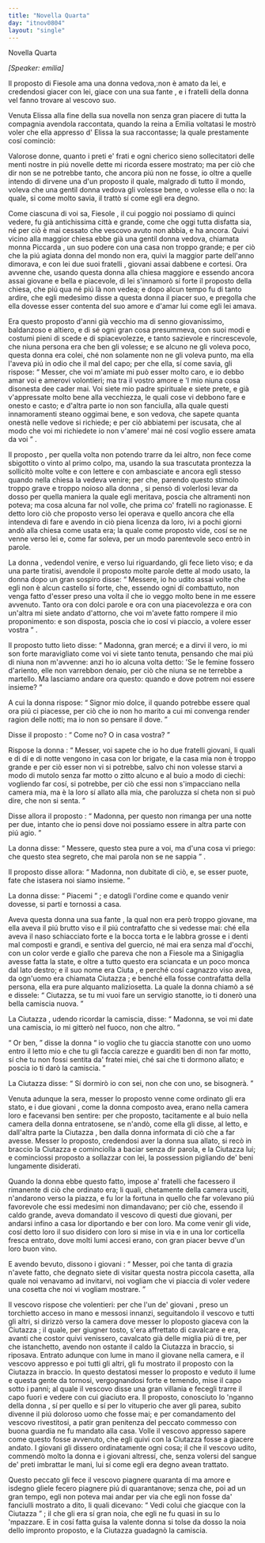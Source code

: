 ```yaml
---
title: "Novella Quarta"
day: "itnov0804"
layout: "single"
---
```

<html>
 <head>
 </head>
 <body>
  <div id="nov0804" type="novella" who="emilia">
   <head>
    Novella Quarta
   </head>
   <p>
    <i>
     [Speaker: emilia]
    </i>
   </p>
   <argument>
    <p>
     <milestone id="p08040001"/>
     <name persref="proposto-0804" type="person">
      Il proposto
     </name>
     di
     <name placeref="fiesole" type="place">
      Fiesole
     </name>
     ama una
     <name persref="piccarda" type="person">
      donna
     </name>
     vedova,:non &egrave; amato da lei, e credendosi giacer con lei, giace con una sua
     <name persref="ciutazza" type="person">
      fante
     </name>
     , e i
     <name persref="fratelli-0804" type="person">
      fratelli
     </name>
     della donna vel fanno trovare al vescovo suo.
    </p>
   </argument>
   <div3 type="commentary" who="author">
    <p>
     <milestone id="p08040002"/>
     Venuta
     <name persref="elissa" type="person">
      Elissa
     </name>
     alla fine della sua novella non senza gran piacere di tutta la compagnia avendola raccontata, quando la
     <name persref="emilia" type="person">
      reina
     </name>
     a
     <name persref="emilia" type="person">
      Emilia
     </name>
     voltatasi le mostr&ograve; voler che ella appresso d'
     <name persref="elissa" type="person">
      Elissa
     </name>
     la sua raccontasse; la quale prestamente cos&iacute; cominci&ograve;:
    </p>
   </div3>
   <div3 type="commentary" who="emilia">
    <p>
     <milestone id="p08040003"/>
     Valorose donne, quanto i preti e' frati e ogni cherico sieno sollecitatori delle menti nostre in pi&uacute; novelle dette mi ricorda essere mostrato; ma per ci&ograve; che dir non se ne potrebbe tanto, che ancora pi&uacute; non ne fosse, io oltre a quelle intendo di dirvene una d'un
     <name persref="proposto-0804" type="person">
      proposto
     </name>
     il quale, malgrado di tutto il mondo, voleva che una gentil
     <name persref="piccarda" type="person">
      donna
     </name>
     vedova gli volesse bene, o volesse ella o no: la quale, si come molto savia, il tratt&ograve; s&iacute; come egli era degno.
    </p>
   </div3>
   <p>
    <milestone id="p08040004"/>
    Come ciascuna di voi sa,
    <name placeref="fiesole" type="place">
     Fiesole
    </name>
    , il cui poggio noi possiamo di quinci vedere, fu gi&agrave; antichissima citt&agrave; e grande, come che oggi tutta disfatta sia, n&eacute; per ci&ograve; &egrave; mai cessato che vescovo avuto non abbia, e ha ancora.
    <milestone id="p08040005"/>
    Quivi vicino alla
    <name placeref="duomofiesole-0804" type="place">
     maggior chiesa
    </name>
    ebbe gi&agrave; una gentil donna vedova, chiamata
    <name persref="piccarda" type="person">
     monna Piccarda
    </name>
    , un suo podere con una casa non troppo grande; e per ci&ograve; che la pi&uacute; agiata donna del mondo non era, quivi la maggior parte dell'anno dimorava, e con lei due suoi
    <name persref="fratelli-0804" type="person">
     fratelli
    </name>
    , giovani assai dabbene e cortesi.
    <milestone id="p08040006"/>
    Ora avvenne che, usando questa donna alla chiesa maggiore e essendo ancora assai giovane e bella e piacevole, di lei s'innamor&ograve; s&iacute; forte il
    <name persref="proposto-0804" type="person">
     proposto
    </name>
    della chiesa, che pi&uacute; qua n&eacute; pi&uacute; l&agrave; non vedea; e dopo alcun tempo fu di tanto ardire, che egli medesimo disse a questa donna il piacer suo, e pregolla che ella dovesse esser contenta del suo amore e d'amar lui come egli lei amava.
   </p>
   <p>
    <milestone id="p08040007"/>
    Era questo
    <name persref="proposto-0804" type="person">
     proposto
    </name>
    d'anni gi&agrave; vecchio ma di senno giovanissimo, baldanzoso e altiero, e di s&eacute; ogni gran cosa presummeva, con suoi modi e costumi pieni di scede e di spiacevolezze, e tanto sazievole e rincrescevole, che niuna persona era che ben gli volesse; e se alcuno ne gli voleva poco, questa
    <name persref="piccarda" type="person">
     donna
    </name>
    era colei, ch&eacute; non solamente non ne gli voleva punto, ma ella l'aveva pi&uacute; in odio che il mal del capo; per che ella, s&iacute; come savia, gli rispose:
    <milestone id="p08040008"/>
    <q direct="unspecified" who="piccarda">
     Messer, che voi m'amiate mi pu&ograve; esser molto caro, e io debbo amar voi e amerovi volontieri; ma tra il vostro amore e 'l mio niuna cosa disonesta dee cader mai. Voi siete mio padre spirituale e siete prete, e gi&agrave; v'appressate molto bene alla vecchiezza, le quali cose vi debbono fare e onesto e casto; e d'altra parte io non son fanciulla, alla quale questi innamoramenti steano oggimai bene, e son vedova, che sapete quanta onest&agrave; nelle vedove si richiede; e per ci&ograve; abbiatemi per iscusata, che al modo che voi mi richiedete io non v'amere' mai n&eacute; cos&iacute; voglio essere amata da voi
    </q>
    .
   </p>
   <p>
    <milestone id="p08040009"/>
    <name persref="proposto-0804" type="person">
     Il proposto
    </name>
    , per quella volta non potendo trarre da lei altro, non fece come sbigottito o vinto al primo colpo, ma, usando la sua trascutata prontezza la sollicit&ograve; molte volte e con lettere e con ambasciate e ancora egli stesso quando nella chiesa la vedeva venire; per che, parendo questo stimolo troppo grave e troppo noioso alla
    <name persref="piccarda" type="person">
     donna
    </name>
    , si pens&ograve; di volerlosi levar da dosso per quella maniera la quale egli meritava, poscia che altramenti non poteva; ma cosa alcuna far nol volle, che prima co'
    <name persref="fratelli-0804" type="person">
     fratelli
    </name>
    no ragionasse.
    <milestone id="p08040010"/>
    E detto loro ci&ograve; che proposto verso lei operava e quello ancora che ella intendeva di fare e avendo in ci&ograve; piena licenza da loro, ivi a pochi giorni and&ograve; alla chiesa come usata era; la quale come proposto vide, cos&iacute; se ne venne verso lei e, come far soleva, per un modo parentevole seco entr&ograve; in parole.
   </p>
   <p>
    <milestone id="p08040011"/>
    <name persref="piccarda" type="person">
     La donna
    </name>
    , vedendol venire, e verso lui riguardando, gli fece lieto viso; e da una parte tiratisi, avendole
    <name persref="proposto-0804" type="person">
     il proposto
    </name>
    molte parole dette al modo usato, la donna dopo un gran sospiro disse:
    <milestone id="p08040012"/>
    <q direct="unspecified" who="piccarda">
     Messere, io ho udito assai volte che egli non &egrave; alcun castello s&iacute; forte, che, essendo ogni d&iacute; combattuto, non venga fatto d'esser preso una volta il che io veggo molto bene in me essere avvenuto. Tanto ora con dolci parole e ora con una piacevolezza e ora con un'altra mi siete andato d'attorno, che voi m'avete fatto rompere il mio proponimento: e son disposta, poscia che io cos&iacute; vi piaccio, a volere esser vostra
    </q>
    .
   </p>
   <p>
    <milestone id="p08040013"/>
    <name persref="proposto-0804" type="person">
     Il proposto
    </name>
    tutto lieto disse:
    <q direct="unspecified" who="proposto-0804">
     Madonna, gran merc&eacute;; e a dirvi il vero, io mi son forte maravigliato come voi vi siete tanto tenuta, pensando che mai pi&uacute; di niuna non m'avvenne: anzi ho io alcuna volta detto: 'Se le femine fossero d'ariento, elle non varrebbon denaio, per ci&ograve; che niuna se ne terrebbe a martello. Ma lasciamo andare ora questo: quando e dove potrem noi essere insieme?
    </q>
   </p>
   <p>
    <milestone id="p08040014"/>
    A cui
    <name persref="piccarda" type="person">
     la donna
    </name>
    rispose:
    <q direct="unspecified" who="piccarda">
     Signor mio dolce, il quando potrebbe essere qual ora pi&uacute; ci piacesse, per ci&ograve; che io non ho marito a cui mi convenga render ragion delle notti; ma io non so pensare il dove.
    </q>
   </p>
   <p>
    <milestone id="p08040015"/>
    Disse
    <name persref="proposto-0804" type="person">
     il proposto
    </name>
    :
    <q direct="unspecified" who="proposto-0804">
     Come no? O in casa vostra?
    </q>
   </p>
   <p>
    <milestone id="p08040016"/>
    Rispose
    <name persref="piccarda" type="person">
     la donna
    </name>
    :
    <q direct="unspecified" who="piccarda">
     Messer, voi sapete che io ho due
     <name persref="fratelli-0804" type="person">
      fratelli
     </name>
     giovani, li quali e di d&iacute; e di notte vengono in casa con lor brigate, e la casa mia non &egrave; troppo grande e per ci&ograve; esser non vi si potrebbe, salvo chi non volesse starvi a modo di mutolo senza far motto o zitto alcuno e al buio a modo di ciechi: vogliendo far cos&iacute;, si potrebbe, per ci&ograve; che essi non s'impacciano nella camera mia, ma &egrave; la loro s&iacute; allato alla mia, che paroluzza s&iacute; cheta non si pu&ograve; dire, che non si senta.
    </q>
   </p>
   <p>
    <milestone id="p08040017"/>
    Disse allora
    <name persref="proposto-0804" type="person">
     il proposto
    </name>
    :
    <q direct="unspecified" who="proposto-0804">
     Madonna, per questo non rimanga per una notte per due, intanto che io pensi dove noi possiamo essere in altra parte con pi&uacute; agio.
    </q>
   </p>
   <p>
    <milestone id="p08040018"/>
    <name persref="piccarda" type="person">
     La donna
    </name>
    disse:
    <q direct="unspecified" who="piccarda">
     Messere, questo stea pure a voi, ma d'una cosa vi priego: che questo stea segreto, che mai parola non se ne sappia
    </q>
    .
   </p>
   <p>
    <milestone id="p08040019"/>
    <name persref="proposto-0804" type="person">
     Il proposto
    </name>
    disse allora:
    <q direct="unspecified" who="proposto-0804">
     Madonna, non dubitate di ci&ograve;, e, se esser puote, fate che istasera noi siamo insieme.
    </q>
   </p>
   <p>
    <milestone id="p08040020"/>
    <name persref="piccarda" type="person">
     La donna
    </name>
    disse:
    <q direct="unspecified">
     Piacemi
    </q>
    ; e datogli l'ordine come e quando venir dovesse, si part&iacute; e tornossi a casa.
   </p>
   <p>
    <milestone id="p08040021"/>
    Aveva
    <name persref="piccarda" type="person">
     questa donna
    </name>
    una sua
    <name persref="ciutazza" type="person">
     fante
    </name>
    , la qual non era per&ograve; troppo giovane, ma ella aveva il pi&uacute; brutto viso e il pi&uacute; contrafatto che si vedesse mai: ch&eacute; ella aveva il naso schiacciato forte e la bocca torta e le labbra grosse e i denti mal composti e grandi, e sentiva del guercio, n&eacute; mai era senza mal d'occhi, con un color verde e giallo che pareva che non a
    <name placeref="fiesole" type="place">
     Fiesole
    </name>
    ma a
    <name placeref="sinigaglia" type="place">
     Sinigaglia
    </name>
    avesse fatta la state, e oltre a tutto questo era sciancata e un poco monca dal lato destro;
    <milestone id="p08040022"/>
    e il suo nome era
    <name persref="ciutazza" type="person">
     Ciuta
    </name>
    , e perch&eacute; cos&iacute; cagnazzo viso avea, da ogn'uomo era chiamata
    <name persref="ciutazza" type="person">
     Ciutazza
    </name>
    ; e bench&eacute; ella fosse contrafatta della persona, ella era pure alquanto maliziosetta.
    <milestone id="p08040023"/>
    La quale la
    <name persref="piccarda" type="person">
     donna
    </name>
    chiam&ograve; a s&eacute; e dissele:
    <q direct="unspecified" who="piccarda">
     Ciutazza, se tu mi vuoi fare un servigio stanotte, io ti doner&ograve; una bella camiscia nuova.
    </q>
   </p>
   <p>
    <milestone id="p08040024"/>
    La
    <name persref="ciutazza" type="person">
     Ciutazza
    </name>
    , udendo ricordar la camiscia, disse:
    <q direct="unspecified" who="ciutazza">
     Madonna, se voi mi date una camiscia, io mi gitter&ograve; nel fuoco, non che altro.
    </q>
   </p>
   <p>
    <milestone id="p08040025"/>
    <q direct="unspecified" who="piccarda">
     Or ben,
    </q>
    disse
    <name persref="piccarda" type="person">
     la donna
    </name>
    <q direct="unspecified">
     io voglio che tu giaccia stanotte con uno uomo entro il letto mio e che tu gli faccia carezze e guarditi ben di non far motto, s&iacute; che tu non fossi sentita da' fratei miei, ch&eacute; sai che ti dormono allato; e poscia io ti dar&ograve; la camiscia.
    </q>
   </p>
   <p>
    <milestone id="p08040026"/>
    La
    <name persref="ciutazza" type="person">
     Ciutazza
    </name>
    disse:
    <q direct="unspecified" who="ciutazza">
     S&iacute; dormir&ograve; io con sei, non che con uno, se bisogner&agrave;.
    </q>
   </p>
   <p>
    <milestone id="p08040027"/>
    Venuta adunque la sera, messer lo
    <name persref="proposto-0804" type="person">
     proposto
    </name>
    venne come ordinato gli era stato, e
    <name persref="fratelli-0804" type="person">
     i due giovani
    </name>
    , come
    <name persref="piccarda" type="person">
     la donna
    </name>
    composto avea, erano nella camera loro e facevansi ben sentire: per che proposto, tacitamente e al buio nella camera della donna entratosene, se n'and&ograve;, come ella gli disse, al letto, e dall'altra parte la
    <name persref="ciutazza" type="person">
     Ciutazza
    </name>
    , ben dalla donna informata di ci&ograve; che a far avesse.
    <milestone id="p08040028"/>
    Messer lo proposto, credendosi aver la donna sua allato, si rec&ograve; in braccio la
    <name persref="ciutazza" type="person">
     Ciutazza
    </name>
    e cominciolla a baciar senza dir parola, e la
    <name persref="ciutazza" type="person">
     Ciutazza
    </name>
    lui; e cominciossi proposto a sollazzar con lei, la possession pigliando de' beni lungamente disiderati.
   </p>
   <p>
    <milestone id="p08040029"/>
    Quando
    <name persref="piccarda" type="person">
     la donna
    </name>
    ebbe questo fatto, impose a'
    <name persref="fratelli-0804" type="person">
     fratelli
    </name>
    che facessero il rimanente di ci&ograve; che ordinato era; li quali, chetamente della camera usciti, n'andarono verso la piazza, e fu lor la fortuna in quello che far volevano pi&uacute; favorevole che essi medesimi non dimandavano; per ci&ograve; che, essendo il caldo grande, aveva domandato il vescovo di questi due giovani, per andarsi infino a casa lor diportando e ber con loro.
    <milestone id="p08040030"/>
    Ma come venir gli vide, cos&iacute; detto loro il suo disidero con loro si mise in via e in una lor corticella fresca entrato, dove molti lumi accesi erano, con gran piacer bevve d'un loro buon vino.
   </p>
   <p>
    <milestone id="p08040031"/>
    E avendo bevuto, dissono
    <name persref="fratelli-0804" type="person">
     i giovani
    </name>
    :
    <q direct="unspecified" who="fratelli-0804">
     Messer, poi che tanta di grazia n'avete fatto, che degnato siete di visitar questa nostra piccola casetta, alla quale noi venavamo ad invitarvi, noi vogliam che vi piaccia di voler vedere una cosetta che noi vi vogliam mostrare.
    </q>
   </p>
   <p>
    <milestone id="p08040032"/>
    Il vescovo rispose che volentieri: per che l'un de'
    <name persref="fratelli-0804" type="person">
     giovani
    </name>
    , preso un torchietto acceso in mano e messosi innanzi, seguitandolo il vescovo e tutti gli altri, si dirizz&ograve; verso la camera dove messer lo
    <name persref="proposto-0804" type="person">
     ploposto
    </name>
    giaceva con la
    <name persref="ciutazza" type="person">
     Ciutazza
    </name>
    ; il quale, per giugner tosto, s'era affrettato di cavalcare e era, avanti che costor quivi venissero, cavalcato gi&agrave; delle miglia pi&uacute; di tre, per che istanchetto, avendo non ostante il caldo la
    <name persref="ciutazza" type="person">
     Ciutazza
    </name>
    in braccio, si riposava.
    <milestone id="p08040033"/>
    Entrato adunque con lume in mano il giovane nella camera, e il vescovo appresso e poi tutti gli altri, gli fu mostrato il proposto con la
    <name persref="ciutazza" type="person">
     Ciutazza
    </name>
    in braccio.
    <milestone id="p08040034"/>
    In questo destatosi messer lo proposto e veduto il lume e questa gente da tornosi, vergognandosi forte e temendo, mise il capo sotto i panni; al quale il vescovo disse una gran villania e fecegli trarre il capo fuori e vedere con cui giaciuto era.
    <milestone id="p08040035"/>
    Il proposto, conosciuto lo 'nganno della
    <name persref="piccarda" type="person">
     donna
    </name>
    , s&iacute; per quello e s&iacute; per lo vituperio che aver gli parea, subito divenne il pi&uacute; doloroso uomo che fosse mai; e per comandamento del vescovo rivestitosi, a patir gran penitenza del peccato commesso con buona guardia ne fu mandato alla casa. Volle il vescovo appresso sapere come questo fosse avvenuto, che egli quivi con la
    <name persref="ciutazza" type="person">
     Ciutazza
    </name>
    fosse a giacere andato.
    <milestone id="p08040036"/>
    I giovani gli dissero ordinatamente ogni cosa; il che il vescovo udito, commend&ograve; molto la donna e i giovani altress&iacute;, che, senza volersi del sangue de' preti imbrattar le mani, lui s&iacute; come egli era degno avean trattato.
   </p>
   <p>
    <milestone id="p08040037"/>
    Questo peccato gli fece il vescovo piagnere quaranta d&iacute; ma amore e isdegno gliele fecero piagnere pi&uacute; di quarantanove; senza che, poi ad un gran tempo, egli non poteva mai andar per via che egli non fosse da'
    <name persref="fanciulli-0804" type="person">
     fanciulli
    </name>
    mostrato a dito, li quali dicevano:
    <q direct="unspecified" who="fanciulli-0804">
     Vedi colui che giacque con la
     <name persref="ciutazza" type="person">
      Ciutazza
     </name>
    </q>
    ; il che gli era s&iacute; gran noia, che egli ne fu quasi in su lo 'mpazzare. E in cos&iacute; fatta guisa la valente
    <name persref="piccarda" type="person">
     donna
    </name>
    si tolse da dosso la noia dello impronto proposto, e la
    <name persref="ciutazza" type="person">
     Ciutazza
    </name>
    guadagn&ograve; la camiscia.
   </p>
  </div>
 </body>
</html>
